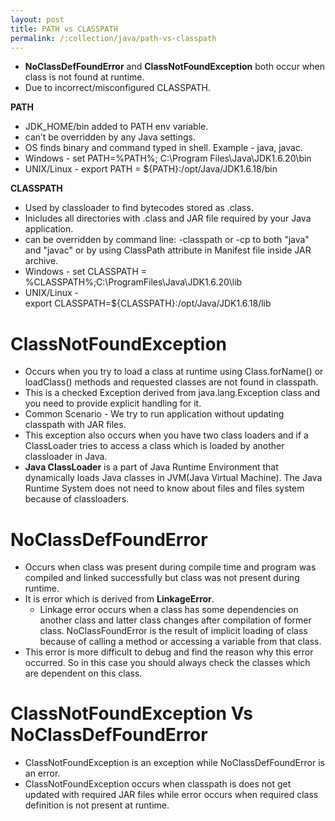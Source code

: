 ```yaml
---
layout: post
title: PATH vs CLASSPATH
permalink: /:collection/java/path-vs-classpath
---
```


- **NoClassDefFoundError** and **ClassNotFoundException** both occur when class is not found at runtime.
- Due to incorrect/misconfigured CLASSPATH.

**PATH**
* JDK_HOME/bin added to PATH env variable. 
* can’t be overridden by any Java settings. 
* OS finds binary and command typed in shell. Example - java, javac.
* Windows - set PATH=%PATH%; C:\Program Files\Java\JDK1.6.20\bin
* UNIX/Linux - export PATH = ${PATH}:/opt/Java/JDK1.6.18/bin

**CLASSPATH**
* Used by classloader to find bytecodes stored as .class. 
* Inicludes all directories with .class and JAR file required by your Java application. 
* can be overridden by command line: -classpath or -cp to both "java" and "javac" or by using ClassPath attribute in Manifest file inside JAR archive.
* Windows         - set CLASSPATH = %CLASSPATH%;C:\ProgramFiles\Java\JDK1.6.20\lib
* UNIX/Linux     - export CLASSPATH=${CLASSPATH}:/opt/Java/JDK1.6.18/lib

# ClassNotFoundException
- Occurs when you try to load a class at runtime using Class.forName() or loadClass() methods and requested classes are not found in classpath.
- This is a checked Exception derived from java.lang.Exception class and you need to provide explicit handling for it.
- Common Scenario - We try to run application without updating classpath with JAR files.
- This exception also occurs when you have two class loaders and if a ClassLoader tries to access a class which is loaded by another classloader in Java.
- **Java ClassLoader** is a part of Java Runtime Environment that dynamically loads Java classes in JVM(Java Virtual Machine). The Java Runtime System does not need to know about files and files system because of classloaders.

# NoClassDefFoundError
- Occurs when class was present during compile time and program was compiled and linked successfully but class was not present during runtime.
- It is error which is derived from **LinkageError**.
  - Linkage error occurs when a class has some dependencies on another class and latter class changes after compilation of former class. NoClassFoundError is the result of implicit loading of class because of calling a method or accessing a variable from that class.
- This error is more difficult to debug and find the reason why this error occurred. So in this case you should always check the classes which are dependent on this class.

# ClassNotFoundException Vs NoClassDefFoundError
- ClassNotFoundException is an exception while NoClassDefFoundError is an error.
- ClassNotFoundException occurs when classpath is does not get updated with required JAR files while error occurs when required class definition is not present at runtime.